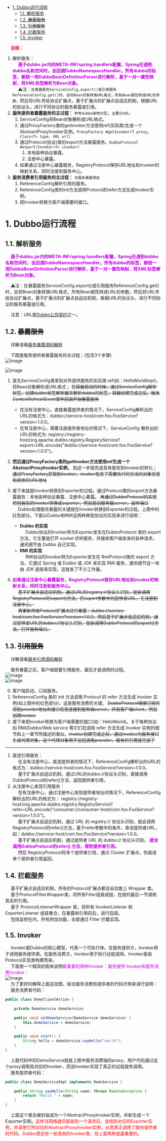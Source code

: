 <!-- TOC -->

- [1. Dubbo运行流程](#1-dubbo运行流程)
    - [1.1. 解析服务](#11-解析服务)
    - [1.2. ~~暴露服务~~](#12-暴露服务)
    - [1.3. ~~引用服务~~](#13-引用服务)
    - [1.4. 拦截服务](#14-拦截服务)
    - [1.5. Invoker](#15-invoker)

<!-- /TOC -->


&emsp; **<font color = "red">总结：</font>**  
1. 解析服务：  
&emsp; **<font color = "clime">基于dubbo.jar内的META-INF/spring.handlers配置，Spring在遇到dubbo名称空间时，会回调DubboNamespaceHandler。所有dubbo的标签，都统一用DubboBeanDefinitionParser进行解析，基于一对一属性映射，将XML标签解析为Bean对象。</font>**  
&emsp; ⚠️注：`在暴露服务ServiceConfig.export()或引用服务ReferenceConfig.get()时，会将Bean对象转换URL格式，所有Bean属性转成URL的参数。`然后将URL传给协议扩展点，基于扩展点的扩展点自适应机制，根据URL的协议头，进行不同协议的服务暴露或引用。  
2. **服务提供者暴露服务的主过程：** `参考dubbo架构分层`，`主要分4步`。 
    1. ServiceConfig将Bean对象解析成URL格式。  
    2. 通过ProxyFactory类的getInvoker方法使用ref(实际类)生成一个AbstractProxyInvoker实例。`ProxyFactory #getInvoker(T proxy, Class<T> type, URL url)`  
    3. 通过Protocol(协议)类的export方法暴露服务。`DubboProtocol #export(Invoker<T> invoker)`  
        1. 本地各种协议暴露。  
        2. 注册中心暴露。  
    4. 如果通过注册中心暴露服务，RegistryProtocol保存URL地址和invoker的映射关系，同时注册到服务中心。  
3. **服务消费者引用服务的主过程：** `与服务暴露相反` 
    1. ReferenceConfig解析引用的服务。  
    2. ReferenceConfig类的init方法调用Protocol的refer方法生成Invoker实例。  
    3. 把Invoker转换为客户端需要的接口。  


# 1. Dubbo运行流程  


## 1.1. 解析服务 
<!-- 
URL统一模型的意义
https://mp.weixin.qq.com/s/YHFp58F1gbrWvZ91iX_WcA

--> 
&emsp; **<font color = "clime">基于dubbo.jar内的META-INF/spring.handlers配置，Spring在遇到dubbo名称空间时，会回调DubboNamespaceHandler。所有dubbo的标签，都统一用DubboBeanDefinitionParser进行解析，基于一对一属性映射，将XML标签解析为Bean对象。</font>**  

&emsp; ⚠️注：在暴露服务ServiceConfig.export()或引用服务ReferenceConfig.get()时，会将Bean对象转换URL格式，所有Bean属性转成URL的参数。然后将URL传给协议扩展点，基于扩展点的扩展点自适应机制，根据URL的协议头，进行不同协议的服务暴露或引用。  

&emsp; 注意：URL是[Dubbo公共契约](https://dubbo.apache.org/zh/docs/v2.7/dev/contract/)之一。    

## 1.2. ~~暴露服务~~  
&emsp; 详解请看[服务暴露源码解析](/docs/microService/dubbo/export.md)  

&emsp; 下图是服务提供者暴露服务的主过程：(包含3个步骤)  
![image](http://www.wt1814.com/static/view/images/microService/Dubbo/dubbo-29.png)   

![image](http://www.wt1814.com/static/view/images/microService/Dubbo/dubbo-53.png)   

1. 首先ServiceConfig类拿到对外提供服务的实际类 ref(如：HelloWorldImpl)，将Bean对象解析成URL格式； ~~在容器启动的时候，通过ServiceConfig解析标签，创建dubbo标签解析器来解析dubbo的标签，容器创建完成之后，触发ContextRefreshEvent事件回调开始暴露服务~~  
    * 在没有注册中心，直接暴露提供者的情况下，ServiceConfig解析出的URL的格式为：dubbo://service-host/com.foo.FooService?version=1.0.0。
    * 在有注册中心，需要注册提供者地址的情况下，ServiceConfig 解析出的URL的格式为: registry://registry-host/org.apache.dubbo.registry.RegistryService?export=URL.encode("dubbo://service-host/com.foo.FooService?version=1.0.0")。  
2. **然后通过ProxyFactory类的getInvoker方法使用ref生成一个AbstractProxyInvoker实例，** 到这一步就完成具体服务到Invoker的转化； ~~通过ProxyFactory获取到invoker，invoker包含了需要执行的方法的对象信息和具体的URL地址~~   
3. 接下来就是Invoker转换到Exporter的过程。通过Protocol类的export方法暴露服务：本地各种协议暴露、注册中心暴露。 ~~再通过DubboProtocol的实现把包装后的invoker转换成exporter，然后启动服务器server，监听端口~~  
    &emsp; Dubbo处理服务暴露的关键就在Invoker转换到Exporter的过程，上图中的红色部分。下面以Dubbo和RMI这两种典型协议的实现来进行说明：  

    * **Dubbo 的实现**  
    &emsp; Dubbo协议的Invoker转为Exporter发生在DubboProtocol 类的 export 方法，它主要是打开 socket 侦听服务，并接收客户端发来的各种请求，通讯细节由 Dubbo 自己实现。  
    * **RMI 的实现**  
    &emsp; RMI协议的Invoker转为Exporter发生在 RmiProtocol类的 export 方法，它通过 Spring 或 Dubbo 或 JDK 来实现 RMI 服务，通讯细节这一块由 JDK 底层来实现，这就省了不少工作量。  
4. **<font color = "clime">如果通过注册中心暴露服务，RegistryProtocol保存URL地址和invoker的映射关系，同时注册到服务中心。</font>**  
    &emsp; ~~基于扩展点自适应机制，通过URL的registry://协议头识别，就会调用 RegistryProtocol的export()方法，将export参数中的提供者URL，先注册到注册中心。~~  
    &emsp; ~~再重新传给Protocol扩展点进行暴露：dubbo://service-host/com.foo.FooService?version=1.0.0，然后基于扩展点自适应机制，通过提供者URL的dubbo://协议头识别，就会调用DubboProtocol的export()方法，打开服务端口。~~  


## 1.3. ~~引用服务~~
<!-- 
服务引用 时机、三种方式
https://mp.weixin.qq.com/s/Cqh-sxjDvdGt6r2XE6vjoQ
-->
&emsp; 详解请看[服务引用源码解析](/docs/microService/dubbo/introduce.md)  

&emsp; 服务暴露之后，客户端就要引用服务，最后才是调用的过程。  
![image](http://www.wt1814.com/static/view/images/microService/Dubbo/dubbo-30.png)   
![image](http://www.wt1814.com/static/view/images/microService/Dubbo/dubbo-54.png)   

0. 客户端启动，订阅服务。  
1. ReferenceConfig 类的 init 方法调用 Protocol 的 refer 方法生成 Invoker 实例(如上图中的红色部分)，这是服务消费的关键。 ~~DubboProtocol根据订阅的得到provider地址和接口信息连接到服务端server，开启客户端client，然后创建invoker~~ 
2. 接下来把Invoker转换为客户端需要的接口(如：HelloWorld)。关于每种协议如 RMI/Dubbo/Web service 等它们在调用 refer 方法生成 Invoker 实例的细节和上一章节所描述的类似。~~invoker创建完成之后，通过invoker为服务接口生成代理对象，这个代理对象用于远程调用provider，服务的引用就完成了~~    

-----

1. 直连引用服务：  
&emsp; 在没有注册中心，直连提供者的情况下，ReferenceConfig解析出的URL的格式为：dubbo://service-host/com.foo.FooService?version=1.0.0。  
&emsp; 基于扩展点自适应机制，通过URL的dubbo://协议头识别，直接调用DubboProtocol的refer()方法，返回提供者引用。  
2. 从注册中心发现引用服务：  
&emsp; 在有注册中心，通过注册中心发现提供者地址的情况下，ReferenceConfig 解析出的URL的格式为： registry://registry-host/org.apache.dubbo.registry.RegistryService?refer=URL.encode("consumer://consumer-host/com.foo.FooService?version=1.0.0")。  
&emsp; 基于扩展点自适应机制，通过 URL 的 registry:// 协议头识别，就会调用RegistryProtocol的refer()方法，基于refer参数中的条件，查询提供者URL，如：dubbo://service-host/com.foo.FooService?version=1.0.0。  
&emsp; 基于扩展点自适应机制，通过提供者 URL 的 dubbo:// 协议头识别， **<font color = "clime">就会调用DubboProtocol的refer() 方法，得到提供者引用。</font>**  
&emsp; 然后 RegistryProtocol将多个提供者引用，通过 Cluster 扩展点，伪装成单个提供者引用返回。  

## 1.4. 拦截服务
&emsp; 基于扩展点自适应机制，所有的Protocol扩展点都会自动套上 Wrapper 类。  
&emsp; 基于ProtocolFilterWrapper类，将所有Filter组装成链，在链的最后一节调用真实的引用。  
&emsp; 基于 ProtocolListenerWrapper 类，将所有 InvokerListener 和 ExporterListener 组装集合，在暴露和引用前后，进行回调。  
&emsp; 包括监控在内，所有附加功能，全部通过 Filter 拦截实现。  

## 1.5. Invoker  
&emsp; Invoker是Dubbo的核心模型，代表一个可执行体。在服务提供方，Invoker用于调用服务提供类。在服务消费方，Invoker用于执行远程调用。Invoker是由Protocol实现类构建而来。  
&emsp; 下面用一个精简的图来说明<font color = "clime">最重要的两种Invoker：服务提供 Invoker和服务消费Invoker：</font>  
![image](http://www.wt1814.com/static/view/images/microService/Dubbo/dubbo-31.png)   
&emsp; 为了更好的解释上面这张图，结合服务消费和提供者的代码示例来进行说明：  
&emsp; 服务消费者代码：  

```java
public class DemoClientAction {
 
    private DemoService demoService;
 
    public void setDemoService(DemoService demoService) {
        this.demoService = demoService;
    }
 
    public void start() {
        String hello = demoService.sayHello("world");
    }
}
```
&emsp; 上面代码中的DemoService就是上图中服务消费端的proxy，用户代码通过这个proxy调用其对应的Invoker，而该Invoker实现了真正的远程服务调用。  
&emsp; 服务提供者代码：  

```java
public class DemoServiceImpl implements DemoService {
 
    public String sayHello(String name) throws RemoteException {
        return "Hello " + name;
    }
}
```
&emsp; 上面这个类会被封装成为一个AbstractProxyInvoker实例，并新生成一个Exporter实例。<font color = "red">这样当网络通讯层收到一个请求后，会找到对应的Exporter实例，并调用它所对应的AbstractProxyInvoker实例，从而真正调用了服务提供者的代码。Dubbo里还有一些其他的Invoker类，但上面两种是最重要的。</font>  
